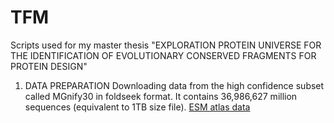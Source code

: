 # TFM
Scripts used for my master thesis "EXPLORATION PROTEIN UNIVERSE FOR THE IDENTIFICATION OF EVOLUTIONARY CONSERVED FRAGMENTS FOR PROTEIN DESIGN"
1. DATA PREPARATION
Downloading data from the high confidence subset called MGnify30 in foldseek format. It contains 36,986,627 million sequences (equivalent to 1TB size file).
[ESM atlas data](https://github.com/nuriamimbreropelegri/TFM/blob/main/Downloading%20data) 
  
